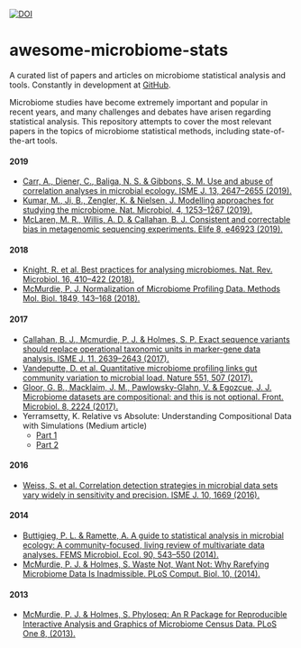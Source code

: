 [![DOI](https://zenodo.org/badge/99698135.svg)](https://zenodo.org/record/3349688)  

# awesome-microbiome-stats
A curated list of papers and articles on microbiome statistical analysis and tools. Constantly in development at [GitHub](https://github.com/vinisalazar/awesome-microbiome-stats/).

Microbiome studies have become extremely important and popular in recent years, and many challenges and debates have arisen regarding statistical analysis. This repository attempts to cover the most relevant papers in the topics of microbiome statistical methods, including state-of-the-art tools.

#### 2019
- [Carr, A., Diener, C., Baliga, N. S. & Gibbons, S. M. Use and abuse of correlation analyses in microbial ecology. ISME J. 13, 2647–2655 (2019).](https://www.nature.com/articles/s41396-019-0459-z)  
- [Kumar, M., Ji, B., Zengler, K. & Nielsen, J. Modelling approaches for studying the microbiome. Nat. Microbiol. 4, 1253–1267 (2019).](https://www.nature.com/articles/s41564-019-0491-9)
- [McLaren, M. R., Willis, A. D. & Callahan, B. J. Consistent and correctable bias in metagenomic sequencing experiments. Elife 8, e46923 (2019).](https://elifesciences.org/articles/46923)

#### 2018
- [Knight, R. et al. Best practices for analysing microbiomes. Nat. Rev. Microbiol. 16, 410–422 (2018).](https://www.nature.com/articles/s41579-018-0029-9)
- [McMurdie, P. J. Normalization of Microbiome Profiling Data. Methods Mol. Biol. 1849, 143–168 (2018).](https://link.springer.com/protocol/10.1007%2F978-1-4939-8728-3_10)

#### 2017
- [Callahan, B. J., Mcmurdie, P. J. & Holmes, S. P. Exact sequence variants should replace operational taxonomic units in marker-gene data analysis. ISME J. 11, 2639–2643 (2017).](https://www.nature.com/articles/ismej2017119)
- [Vandeputte, D. et al. Quantitative microbiome profiling links gut community variation to microbial load. Nature 551, 507 (2017).](https://www.nature.com/articles/nature24460)
- [Gloor, G. B., Macklaim, J. M., Pawlowsky-Glahn, V. & Egozcue, J. J. Microbiome datasets are compositional: and this is not optional. Front. Microbiol. 8, 2224 (2017).](https://www.frontiersin.org/articles/10.3389/fmicb.2017.02224/)
- Yerramsetty, K. Relative vs Absolute: Understanding Compositional Data with Simulations (Medium article)
  - [Part 1](https://towardsdatascience.com/relative-vs-absolute-understanding-compositional-data-with-simulations-fdc15e0c781e)
  - [Part 2](https://medium.com/@krishna.yerramsetty/relative-vs-absolute-how-to-do-compositional-data-analyses-part-2-f554eb9b26e)

#### 2016
- [Weiss, S. et al. Correlation detection strategies in microbial data sets vary widely in sensitivity and precision. ISME J. 10, 1669 (2016).](https://www.nature.com/articles/ismej2015235)

#### 2014
- [Buttigieg, P. L. & Ramette, A. A guide to statistical analysis in microbial ecology: A community-focused, living review of multivariate data analyses. FEMS Microbiol. Ecol. 90, 543–550 (2014).](https://boris.unibe.ch/91368/)
- [McMurdie, P. J. & Holmes, S. Waste Not, Want Not: Why Rarefying Microbiome Data Is Inadmissible. PLoS Comput. Biol. 10, (2014).](https://journals.plos.org/ploscompbiol/article?id=10.1371/journal.pcbi.1003531)

#### 2013
- [McMurdie, P. J. & Holmes, S. Phyloseq: An R Package for Reproducible Interactive Analysis and Graphics of Microbiome Census Data. PLoS One 8, (2013).](https://journals.plos.org/plosone/article?id=10.1371/journal.pone.0061217)

